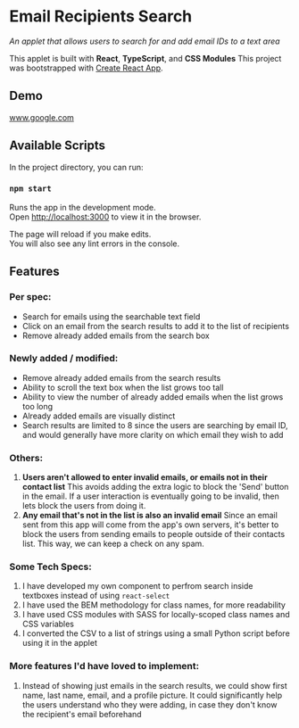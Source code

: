 # Email Recipients Search
_An applet that allows users to search for and add email IDs to a text area_

This applet is built with **React**, **TypeScript**, and **CSS Modules**
This project was bootstrapped with [Create React App](https://github.com/facebook/create-react-app).

## Demo
www.google.com

## Available Scripts

In the project directory, you can run:

### `npm start`

Runs the app in the development mode.\
Open [http://localhost:3000](http://localhost:3000) to view it in the browser.

The page will reload if you make edits.\
You will also see any lint errors in the console.

## Features
### Per spec:
- Search for emails using the searchable text field
- Click on an email from the search results to add it to the list of recipients
- Remove already added emails from the search box

### Newly added / modified:
- Remove already added emails from the search results
- Ability to scroll the text box when the list grows too tall
- Ability to view the number of already added emails when the list grows too long
- Already added emails are visually distinct
- Search results are limited to 8 since the users are searching by email ID, and would generally have more clarity on which email they wish to add

### Others:
1. **Users aren't allowed to enter invalid emails, or emails not in their contact list**
This avoids adding the extra logic to block the 'Send' button in the email. If a user interaction is eventually going to be invalid, then lets block the users from doing it.
2. **Any email that's not in the list is also an invalid email**
Since an email sent from this app will come from the app's own servers, it's better to block the users from sending emails to people outside of their contacts list. This way, we can keep a check on any spam.

### Some Tech Specs:
1. I have developed my own component to perfrom search inside textboxes instead of using `react-select`
2. I have used the BEM methodology for class names, for more readability
3. I have used CSS modules with SASS for locally-scoped class names and CSS variables
4. I converted the CSV to a list of strings using a small Python script before using it in the applet

### More features I'd have loved to implement:
1. Instead of showing just emails in the search results, we could show first name, last name, email, and a profile picture. It could significantly help the users understand who they were adding, in case they don't know the recipient's email beforehand
